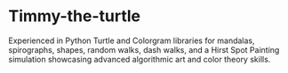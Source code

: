 # Timmy-the-turtle
Experienced in Python Turtle and Colorgram libraries for mandalas, spirographs, shapes, random walks, dash walks, and a Hirst Spot Painting simulation showcasing advanced algorithmic art and color theory skills.
